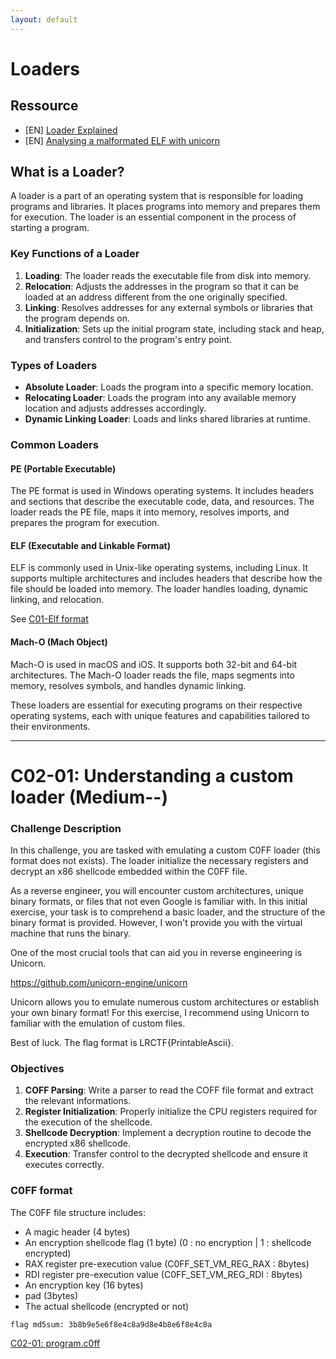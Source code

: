 ```yaml
---
layout: default
---
```

# Loaders

## Ressource

- [EN] [Loader Explained](https://www.naukri.com/code360/library/what-is-loader)
- [EN] [Analysing a malformated ELF with unicorn](https://binaryresearch.github.io/2019/09/17/Analyzing-ELF-Binaries-with-Malformed-Headers-Part-1-Emulating-Tiny-Programs.html)

## What is a Loader?

A loader is a part of an operating system that is responsible for loading programs and libraries. It places programs into memory and prepares them for execution. The loader is an essential component in the process of starting a program.

### Key Functions of a Loader

1. **Loading**: The loader reads the executable file from disk into memory.
2. **Relocation**: Adjusts the addresses in the program so that it can be loaded at an address different from the one originally specified.
3. **Linking**: Resolves addresses for any external symbols or libraries that the program depends on.
4. **Initialization**: Sets up the initial program state, including stack and heap, and transfers control to the program's entry point.

### Types of Loaders

- **Absolute Loader**: Loads the program into a specific memory location.
- **Relocating Loader**: Loads the program into any available memory location and adjusts addresses accordingly.
- **Dynamic Linking Loader**: Loads and links shared libraries at runtime.

### Common Loaders

#### PE (Portable Executable)
The PE format is used in Windows operating systems. It includes headers and sections that describe the executable code, data, and resources. The loader reads the PE file, maps it into memory, resolves imports, and prepares the program for execution.

#### ELF (Executable and Linkable Format)
ELF is commonly used in Unix-like operating systems, including Linux. It supports multiple architectures and includes headers that describe how the file should be loaded into memory. The loader handles loading, dynamic linking, and relocation.

See [C01-Elf format](/pages/C01/elf.md)

#### Mach-O (Mach Object)
Mach-O is used in macOS and iOS. It supports both 32-bit and 64-bit architectures. The Mach-O loader reads the file, maps segments into memory, resolves symbols, and handles dynamic linking.

These loaders are essential for executing programs on their respective operating systems, each with unique features and capabilities tailored to their environments.

-----------------------------

# C02-01: Understanding a custom loader (Medium--)

### Challenge Description

In this challenge, you are tasked with emulating a custom C0FF loader (this format does not exists). The loader initialize the necessary registers and decrypt an x86 shellcode embedded within the C0FF file.

As a reverse engineer, you will encounter custom architectures, unique binary formats, or files that not even Google is familiar with. In this initial exercise, your task is to comprehend a basic loader, and the structure of the binary format is provided. However, I won't provide you with the virtual machine that runs the binary.

One of the most crucial tools that can aid you in reverse engineering is Unicorn.

https://github.com/unicorn-engine/unicorn

Unicorn allows you to emulate numerous custom architectures or establish your own binary format!
For this exercise, I recommend using Unicorn to familiar with the emulation of custom files.

Best of luck. The flag format is LRCTF{PrintableAscii}.

### Objectives

1. **COFF Parsing**: Write a parser to read the COFF file format and extract the relevant informations.
2. **Register Initialization**: Properly initialize the CPU registers required for the execution of the shellcode.
3. **Shellcode Decryption**: Implement a decryption routine to decode the encrypted x86 shellcode.
4. **Execution**: Transfer control to the decrypted shellcode and ensure it executes correctly.

### C0FF format

The C0FF file structure includes:
- A magic header (4 bytes)
- An encryption shellcode flag (1 byte) (0 : no encryption | 1 : shellcode encrypted)  
- RAX register pre-execution value (C0FF_SET_VM_REG_RAX : 8bytes)
- RDI register pre-execution value (C0FF_SET_VM_REG_RDI : 8bytes)
- An encryption key (16 bytes)
- pad (3bytes)
- The actual shellcode (encrypted or not)  

`flag md5sum: 3b8b9e5e6f8e4c8a9d8e4b8e6f8e4c8a`

[C02-01: program.c0ff](/assets/module/c02/01/program.c0ff)  

